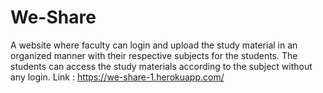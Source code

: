 # We-Share

A website where faculty can login and upload the study material in an organized manner with their respective subjects for the students. 
The students can access the study materials according to the subject without any login.
Link : https://we-share-1.herokuapp.com/
